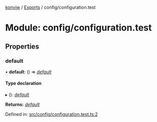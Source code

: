 [konviw]() / [Exports](../modules.md) / config/configuration.test

# Module: config/configuration.test

## Properties

### default

• **default**: () => [*default*](../interfaces/config_config.default.md)

#### Type declaration

▸ (): [*default*](../interfaces/config_config.default.md)

**Returns:** [*default*](../interfaces/config_config.default.md)

Defined in: [src/config/configuration.test.ts:2](https://github.com/Sanofi-IADC/konviw/blob/d2e0da9/src/config/configuration.test.ts#L2)
